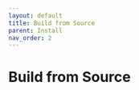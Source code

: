 ```yaml
---
layout: default
title: Build from Source
parent: Install
nav_order: 2
---
```


# Build from Source